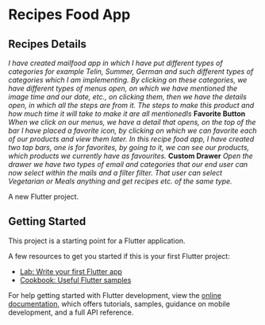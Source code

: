 # Recipes Food App

## Recipes Details
_I have created mailfood app in which I have put different types of categories for example Telin, Summer, German and such different types of categories which I am implementing.
By clicking on these categories, we have different types of menus open, on which we have mentioned the image time and our date, etc., on clicking them, then we have the details open, in which all the steps are from it. The steps to make this product and how much time it will take to make it are all mentionedIs_
**Favorite Button**
_When we click on our menus, we have a detail that opens, on the top of the bar I have placed a favorite icon, by clicking on which we can favorite each of our products and view them later. In this recipe food app, I have created two tap bars, one is for favorites, by going to it, we can see our products, which products we currently have as favourites._
**Custom Drawer**
  _Open the drawer we have two types of email and categories that our end user can now select within the mails and a filter filter.
  That user can select Vegetarian or Meals anything and get recipes etc. of the same type._



A new Flutter project.

## Getting Started

This project is a starting point for a Flutter application.

A few resources to get you started if this is your first Flutter project:

- [Lab: Write your first Flutter app](https://docs.flutter.dev/get-started/codelab)
- [Cookbook: Useful Flutter samples](https://docs.flutter.dev/cookbook)

For help getting started with Flutter development, view the
[online documentation](https://docs.flutter.dev/), which offers tutorials,
samples, guidance on mobile development, and a full API reference.

